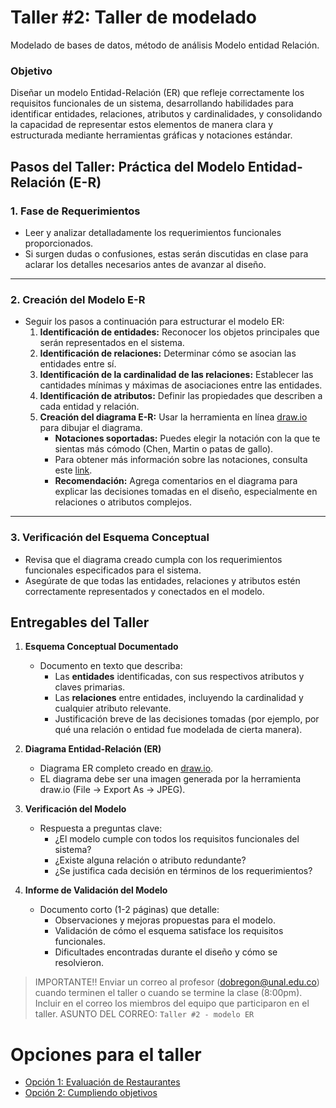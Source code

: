 # Taller #2: Taller de modelado

Modelado de bases de datos, método de análisis Modelo entidad Relación.

### **Objetivo**

Diseñar un modelo Entidad-Relación (ER) que refleje correctamente los requisitos funcionales de un sistema, desarrollando habilidades para identificar entidades, relaciones, atributos y cardinalidades, y consolidando la capacidad de representar estos elementos de manera clara y estructurada mediante herramientas gráficas y notaciones estándar.

## Pasos del Taller: Práctica del Modelo Entidad-Relación (E-R)

### **1. Fase de Requerimientos**
- Leer y analizar detalladamente los requerimientos funcionales proporcionados.
- Si surgen dudas o confusiones, estas serán discutidas en clase para aclarar los detalles necesarios antes de avanzar al diseño.

---

### **2. Creación del Modelo E-R**
- Seguir los pasos a continuación para estructurar el modelo ER:
  1. **Identificación de entidades:** Reconocer los objetos principales que serán representados en el sistema.
  2. **Identificación de relaciones:** Determinar cómo se asocian las entidades entre sí.
  3. **Identificación de la cardinalidad de las relaciones:** Establecer las cantidades mínimas y máximas de asociaciones entre las entidades.
  4. **Identificación de atributos:** Definir las propiedades que describen a cada entidad y relación.
  5. **Creación del diagrama E-R:** Usar la herramienta en línea [draw.io](https://app.diagrams.net/) para dibujar el diagrama.
     - **Notaciones soportadas:** Puedes elegir la notación con la que te sientas más cómodo (Chen, Martin o patas de gallo).
     - Para obtener más información sobre las notaciones, consulta este [link](https://www.lucidchart.com/pages/es/que-es-un-diagrama-entidad-relacion).
     - **Recomendación:** Agrega comentarios en el diagrama para explicar las decisiones tomadas en el diseño, especialmente en relaciones o atributos complejos.

---

### **3. Verificación del Esquema Conceptual**
- Revisa que el diagrama creado cumpla con los requerimientos funcionales especificados para el sistema.
- Asegúrate de que todas las entidades, relaciones y atributos estén correctamente representados y conectados en el modelo.

## Entregables del Taller

1. **Esquema Conceptual Documentado**  
   - Documento en texto que describa:
     - Las **entidades** identificadas, con sus respectivos atributos y claves primarias.
     - Las **relaciones** entre entidades, incluyendo la cardinalidad y cualquier atributo relevante.
     - Justificación breve de las decisiones tomadas (por ejemplo, por qué una relación o entidad fue modelada de cierta manera).

2. **Diagrama Entidad-Relación (ER)**  
   - Diagrama ER completo creado en [draw.io](https://app.diagrams.net/).
   - EL diagrama debe ser una imagen generada por la herramienta draw.io (File -> Export As -> JPEG). 

3. **Verificación del Modelo**  
   - Respuesta a preguntas clave:
     - ¿El modelo cumple con todos los requisitos funcionales del sistema?
     - ¿Existe alguna relación o atributo redundante?
     - ¿Se justifica cada decisión en términos de los requerimientos?

4. **Informe de Validación del Modelo**  
   - Documento corto (1-2 páginas) que detalle:
     - Observaciones y mejoras propuestas para el modelo.
     - Validación de cómo el esquema satisface los requisitos funcionales.
     - Dificultades encontradas durante el diseño y cómo se resolvieron.

> IMPORTANTE!! Enviar un correo al profesor (dobregon@unal.edu.co) cuando terminen el taller o cuando se termine la clase (8:00pm). Incluir en el correo los miembros del equipo que participaron en el taller. ASUNTO DEL CORREO: `Taller #2 - modelo ER`

# Opciones para el taller
- [Opción 1: Evaluación de Restaurantes](Evaluaci%C3%B3n%20de%20Restaurantes.md)
- [Opción 2: Cumpliendo objetivos](Cumpliendo%20Objetivos.md)